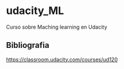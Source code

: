 # udacity_ML
Curso sobre Maching learning en Udacity

## Bibliografia
https://classroom.udacity.com/courses/ud120
